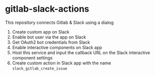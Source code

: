 # gitlab-slack-actions
This repository connects Gitlab &amp; Slack using a dialog

1. Create custom app on Slack
2. Enable bot user via the app on Slack
3. Get OAuth2 bot credentials from Slack
4. Enable interactive components on Slack app
5. Host this service and input the callback URL on the Slack interactive component settings
6. Create custom action in Slack app with the name `slack_gitlab_create_issue`

